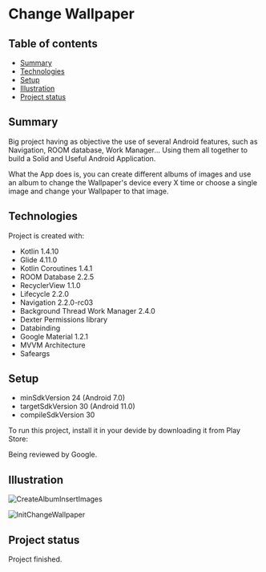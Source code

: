 # Change Wallpaper

## Table of contents
* [Summary](#summary)
* [Technologies](#technologies)
* [Setup](#setup)
* [Illustration](#illustration)
* [Project status](#project-status)

## Summary
Big project having as objective the use of several Android features, such as Navigation, ROOM database, Work Manager... 
Using them all together to build a Solid and Useful Android Application.

What the App does is, you can create different albums of images and use an album to change the Wallpaper's device every X time or choose a single image and
change your Wallpaper to that image.
	
## Technologies

Project is created with:

* Kotlin 1.4.10
* Glide 4.11.0
* Kotlin Coroutines 1.4.1
* ROOM Database 2.2.5
* RecyclerView 1.1.0
* Lifecycle 2.2.0
* Navigation 2.2.0-rc03
* Background Thread Work Manager 2.4.0
* Dexter Permissions library
* Databinding
* Google Material 1.2.1
* MVVM Architecture
* Safeargs
	
## Setup

* minSdkVersion 24 (Android 7.0)
* targetSdkVersion 30 (Android 11.0)
* compileSdkVersion 30

To run this project, install it in your devide by downloading it from Play Store:

Being reviewed by Google.


## Illustration

![CreateAlbumInsertImages](https://user-images.githubusercontent.com/54866393/106037128-8aa0e480-60d6-11eb-9e2f-be599b19a32c.gif)

![InitChangeWallpaper](https://user-images.githubusercontent.com/54866393/106037136-8d9bd500-60d6-11eb-9860-c35654b8cec5.gif)

## Project status 

Project finished.

